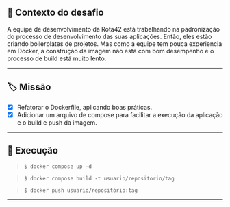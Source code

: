 ## 📝 Contexto do desafio

A equipe de desenvolvimento da Rota42 está trabalhando na padronização do processo de desenvolvimento das suas aplicações. Então, eles estão criando boilerplates de projetos. Mas como a equipe tem pouca experiencia em Docker, a construção da imagem não está com bom desempenho e o processo de build está muito lento.

---

## 🏷️ Missão
- [x] Refatorar o Dockerfile, aplicando boas práticas.
- [x] Adicionar um arquivo de compose para facilitar a execução da aplicação e o build e push da imagem.

---

## 💬 Execução

> ```console
> $ docker compose up -d
> ```

> ```console
> $ docker compose build -t usuario/repositorio/tag 
> ```

> ```console
> $ docker push usuario/repositório:tag
> ```

---